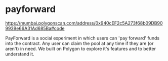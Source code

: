 # payforward

https://mumbai.polygonscan.com/address/0x940cEF2c5A273f68b09DB909939e66A31Ad685Ba#code

PayForward is a social experiment in which users can 'pay forward' funds into the contract. Any user can claim the pool at any time if they are (or aren't) in need. We built on Polygon to explore it's features and to better understand it. 
